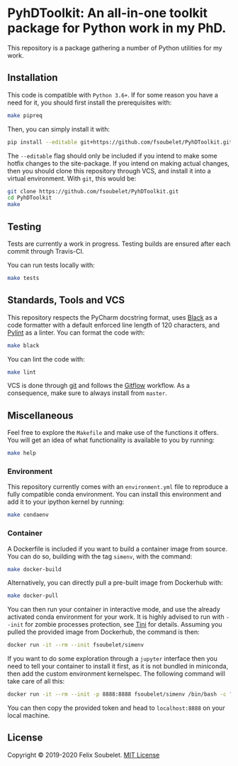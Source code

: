 # PyhDToolkit: An all-in-one toolkit package for Python work in my PhD.

This repository is a package gathering a number of Python utilities for my work.

## Installation

This code is compatible with `Python 3.6+`.
If for some reason you have a need for it, you should first install the prerequisites with:
```bash
make pipreq
```

Then, you can simply install it with:
```bash
pip install --editable git+https://github.com/fsoubelet/PyhDToolkit.git@master#egg=pyhdtoolkit
```

The `--editable` flag should only be included if you intend to make some hotfix changes to the site-package.
If you intend on making actual changes, then you should clone this repository through VCS, and install it into a virtual environment.
With `git`, this would be:
```bash
git clone https://github.com/fsoubelet/PyhDToolkit.git
cd PyhDToolkit
make
```

## Testing

Tests are currently a work in progress.
Testing builds are ensured after each commit through Travis-CI.

You can run tests locally with:
```bash
make tests
```

## Standards, Tools and VCS

This repository respects the PyCharm docstring format, uses [Black][black_formatter] as a code formatter with a default enforced line length of 120 characters, and [Pylint][pylint_ref] as a linter.
You can format the code with:
```bash
make black
```

You can lint the code with:
```bash
make lint
```

VCS is done through [git][git_ref] and follows the [Gitflow][gitflow_ref] workflow.
As a consequence, make sure to always install from `master`.

## Miscellaneous

Feel free to explore the `Makefile` and make use of the functions it offers.
You will get an idea of what functionality is available to you by running:
```bash
make help
```

### Environment 

This repository currently comes with an `environment.yml` file to reproduce a fully compatible conda environment.
You can install this environment and add it to your ipython kernel by running:
```bash
make condaenv
```

### Container

A Dockerfile is included if you want to build a container image from source.
You can do so, building with the tag `simenv`, with the command:
```bash
make docker-build
```

Alternatively, you can directly pull a pre-built image from Dockerhub with:
```bash
make docker-pull
```

You can then run your container in interactive mode, and use the already activated conda environment for your work.
It is highly advised to run with `--init` for zombie processes protection, see [Tini][tini_ref] for details.
Assuming you pulled the provided image from Dockerhub, the command is then:
```bash
docker run -it --rm --init fsoubelet/simenv
```

If you want to do some exploration through a `jupyter` interface then you need to tell your container to install it first, as it is not bundled in miniconda, then add the custom environment kernelspec.
The following command will take care of all this:
```bash
docker run -it --rm --init -p 8888:8888 fsoubelet/simenv /bin/bash -c "/opt/conda/bin/conda install -c conda-forge jupyterlab -y --quiet > /dev/null && mkdir /opt/notebooks && /opt/conda/envs/PHD/bin/ipython kernel install --user --name=PHD && /opt/conda/bin/jupyter lab --notebook-dir=/opt/notebooks --ip='*' --port=8888 --no-browser --allow-root"
```

You can then copy the provided token and head to `localhost:8888` on your local machine.

## License

Copyright &copy; 2019-2020 Felix Soubelet. [MIT License][license]

[black_formatter]: https://github.com/psf/black
[gitflow_ref]: https://www.atlassian.com/git/tutorials/comparing-workflows/gitflow-workflow
[git_ref]: https://git-scm.com/
[license]: https://github.com/fsoubelet/PyhDToolkit/blob/master/LICENSE
[oci_ref]: https://www.opencontainers.org/
[pylint_ref]: https://www.pylint.org/
[tini_ref]: https://github.com/krallin/tini